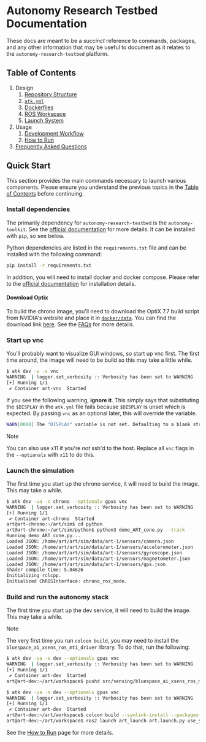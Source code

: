 # Autonomy Research Testbed Documentation

These docs are meant to be a _succinct_ reference to commands, packages, and any other
information that may be useful to document as it relates to the
`autonomy-research-testbed` platform.

## Table of Contents

1. Design
    1. [Repository Structure](./design/repository_structure.md)
    2. [`atk.yml`](./design/atk.md)
    3. [Dockerfiles](./design/dockerfiles.md)
    4. [ROS Workspace](./design/ros_workspace.md)
    5. [Launch System](./design/launch_system.md)
2. Usage
    1. [Development Workflow](./usage/development_workflow.md)
    2. [How to Run](./usage/how_to_run.md)
3. [Frequently Asked Questions](./misc/faq.md)

## Quick Start

This section provides the main commands necessary to launch various components. Please ensure you understand the previous topics in the [Table of Contents](#table-of-contents) before continuing.

### Install dependencies

The primarily dependency for `autonomy-research-testbed` is the `autonomy-toolkit`. See the [official documentation](https://projects.sbel.org/autonomy-toolkit/) for more details. It can be installed with `pip`, so see below.

Python dependencies are listed in the `requirements.txt` file and can be installed with the following command:

```bash
pip install -r requirements.txt
```

In addition, you will need to install docker and docker compose. Please refer to the [official documentation](https://www.docker.com/get-started/) for installation details.

#### Download Optix

To build the chrono image, you'll need to download the OptiX 7.7 build script from NVIDIA's website and place it in [`docker/data`](./../docker/data). You can find the download link [here](https://developer.nvidia.com/designworks/optix/download). See the [FAQs](./misc/faq.md#optix-install) for more details.

### Start up vnc

You'll probably want to visualize GUI windows, so start up vnc first. The first time around, the image will need to be build so this may take a little while.

```bash
$ atk dev -u -s vnc
WARNING  | logger.set_verbosity :: Verbosity has been set to WARNING
[+] Running 1/1
 ✔ Container art-vnc  Started
```

If you see the following warning, **ignore it**. This simply says that substituting the `$DISPLAY` in the `atk.yml` file fails because `$DISPLAY` is unset which is expected. By passing `vnc` as an optional later, this will override the variable.
```bash
WARN[0000] The "DISPLAY" variable is not set. Defaulting to a blank string.
```

> [!NOTE]
> You can also use x11 if you're _not_ ssh'd to the host. Replace all `vnc` flags in the `--optionals` with `x11` to do this.

### Launch the simulation

The first time you start up the chrono service, it will need to build the image. This may take a while.

```bash
$ atk dev -ua -s chrono --optionals gpus vnc
WARNING  | logger.set_verbosity :: Verbosity has been set to WARNING
[+] Running 1/1
 ✔ Container art-chrono  Started
art@art-chrono:~/art/sim$ cd python
art@art-chrono:~/art/sim/python$ python3 demo_ART_cone.py --track
Running demo_ART_cone.py...
Loaded JSON: /home/art/art/sim/data/art-1/sensors/camera.json
Loaded JSON: /home/art/art/sim/data/art-1/sensors/accelerometer.json
Loaded JSON: /home/art/art/sim/data/art-1/sensors/gyroscope.json
Loaded JSON: /home/art/art/sim/data/art-1/sensors/magnetometer.json
Loaded JSON: /home/art/art/sim/data/art-1/sensors/gps.json
Shader compile time: 5.04626
Initializing rclcpp.
Initialized ChROSInterface: chrono_ros_node.
```

### Build and run the autonomy stack

The first time you start up the dev service, it will need to build the image. This may take a while.

> [!NOTE]
> The very first time you run `colcon build`, you may need to install the `bluespace_ai_xsens_ros_mti_driver` library. To do that, run the following:
> ```bash
> $ atk dev -ua -s dev --optionals gpus vnc
> WARNING  | logger.set_verbosity :: Verbosity has been set to WARNING
> [+] Running 1/1
>  ✔ Container art-dev  Started
> art@art-dev:~/art/workspace$ pushd src/sensing/bluespace_ai_xsens_ros_mti_driver/lib/xspublic && make && popd
> ```

```bash
$ atk dev -ua -s dev --optionals gpus vnc
WARNING  | logger.set_verbosity :: Verbosity has been set to WARNING
[+] Running 1/1
 ✔ Container art-dev  Started
art@art-dev:~/art/workspace$ colcon build --symlink-install --packages-up-to art_dev_meta
art@art-dev:~/art/workspace$ ros2 launch art_launch art.launch.py use_sim:=True
```

See the [How to Run](./usage/how_to_run.md) page for more details.
